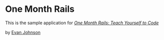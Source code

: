 # One Month Rails

This is the sample application for 
[*One Month Rails: Teach Yourself to Code*](http://onemonthrails.com)

by [Evan Johnson](http://evantjohnson.com)